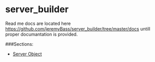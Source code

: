 server_builder
==============

Read me docs are located here https://github.com/jeremyBass/server_builder/tree/master/docs untill proper documantation is provided.

###Sections:

- [Server Object](https://github.com/jeremyBass/server_builder/blob/master/docs/server_project.conf.md)